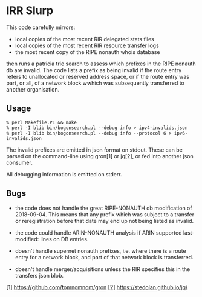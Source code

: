 IRR Slurp
=========

This code carefully mirrors:

  - local copies of the most recent RIR delegated stats files
  - local copies of the most recent RIR resource transfer logs
  - the most recent copy of the RIPE nonauth whois database

then runs a patricia trie search to assess which prefixes in the RIPE nonauth
db are invalid.  The code lists a prefix as being invalid if the route entry
refers to unallocated or reserved address space, or if the route entry was
part, or all, of a network block wwhich was subsequently transferred to
another organisation.

Usage
-----

```
% perl Makefile.PL && make
% perl -I blib bin/bogonsearch.pl --debug info > ipv4-invalids.json
% perl -I blib bin/bogonsearch.pl --debug info --protocol 6 > ipv6-invalids.json
```

The invalid prefixes are emitted in json format on stdout.  These can be parsed on the
command-line using gron[1] or jq[2], or fed into another json consumer.

All debugging information is emitted on stderr.

Bugs
----

  - the code does not handle the great RIPE-NONAUTH db modification of
    2018-09-04.  This means that any prefix which was subject to a transfer
    or reregistration before that date may end up not being listed as invalid.

  - the code could handle ARIN-NONAUTH analysis if ARIN supported last-modified:
    lines on DB entries.

  - doesn't handle supernet nonauth prefixes, i.e. where there is a route
    entry for a network block, and part of that network block is transferred.

  - doesn't handle merger/acquisitions unless the RIR specifies this in the
    transfers json blob.

[1] https://github.com/tomnomnom/gron
[2] https://stedolan.github.io/jq/
